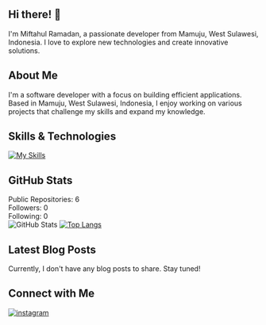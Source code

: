 ## Hi there! 👋

I'm Miftahul Ramadan, a passionate developer from Mamuju, West Sulawesi, Indonesia. I love to explore new technologies and create innovative solutions.

## About Me

I'm a software developer with a focus on building efficient applications. Based in Mamuju, West Sulawesi, Indonesia, I enjoy working on various projects that challenge my skills and expand my knowledge.

## Skills & Technologies

[![My Skills](https://skillicons.dev/icons?i=lua,html,css,js,nodejs,py,aws&perline=8)](https://skillicons.dev)

## GitHub Stats
Public Repositories: 6  
Followers: 0  
Following: 0  
![GitHub Stats](https://github-readme-stats.vercel.app/api?username=madangkt&show_icons=true)
[![Top Langs](https://github-readme-stats.vercel.app/api/top-langs/?username=madangkt&layout=compact&theme=dark)](https://github.com/anuraghazra/github-readme-stats)

## Latest Blog Posts

Currently, I don't have any blog posts to share. Stay tuned!

## Connect with Me

<p><a target="_blank" href="https://www.instagram.com/madnesia_" style="display: inline-block;"><img src="https://img.shields.io/badge/instagram-logo?style=for-the-badge&logo=instagram&logoColor=white&color=%23F35369" alt="instagram" /></a></p>
